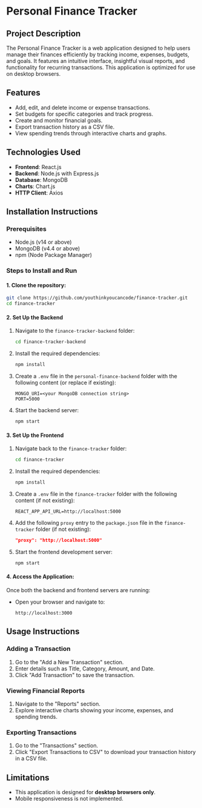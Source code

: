 # Personal Finance Tracker

## Project Description

The Personal Finance Tracker is a web application designed to help users manage their finances efficiently by tracking income, expenses, budgets, and goals. It features an intuitive interface, insightful visual reports, and functionality for recurring transactions. This application is optimized for use on desktop browsers.

## Features

- Add, edit, and delete income or expense transactions.
- Set budgets for specific categories and track progress.
- Create and monitor financial goals.
- Export transaction history as a CSV file.
- View spending trends through interactive charts and graphs.

## Technologies Used

- **Frontend**: React.js
- **Backend**: Node.js with Express.js
- **Database**: MongoDB
- **Charts**: Chart.js
- **HTTP Client**: Axios

## Installation Instructions

### Prerequisites
- Node.js (v14 or above)
- MongoDB (v4.4 or above)
- npm (Node Package Manager)

### Steps to Install and Run
#### 1. Clone the repository:
   ```bash
   git clone https://github.com/youthinkyoucancode/finance-tracker.git
   cd finance-tracker
   ```

#### 2. Set Up the Backend
1. Navigate to the `finance-tracker-backend` folder:
   ```bash
   cd finance-tracker-backend
   ```
2. Install the required dependencies:
   ```bash
   npm install
   ```
3. Create a `.env` file in the `personal-finance-backend` folder with the following content (or replace if existing):
   ```plaintext
   MONGO_URI=<your MongoDB connection string>
   PORT=5000
   ```
4. Start the backend server:
   ```bash
   npm start
   ```

#### 3. Set Up the Frontend
1. Navigate back to the `finance-tracker` folder:
   ```bash
   cd finance-tracker
   ```
3. Install the required dependencies:
   ```bash
   npm install
   ```
5. Create a `.env` file in the `finance-tracker` folder with the following content (if not existing):
   ```plaintext
   REACT_APP_API_URL=http://localhost:5000
   ```
7. Add the following `proxy` entry to the `package.json` file in the `finance-tracker` folder (if not existing):
   ```json
   "proxy": "http://localhost:5000"
   ```
9. Start the frontend development server:
   ```bash
   npm start
   ```

#### 4. Access the Application:
Once both the backend and frontend servers are running:
- Open your browser and navigate to:
  ```plaintext
  http://localhost:3000
  ```

## Usage Instructions

### Adding a Transaction
1. Go to the "Add a New Transaction" section.
2. Enter details such as Title, Category, Amount, and Date.
3. Click "Add Transaction" to save the transaction.

### Viewing Financial Reports
1. Navigate to the "Reports" section.
2. Explore interactive charts showing your income, expenses, and spending trends.

### Exporting Transactions
1. Go to the "Transactions" section.
2. Click "Export Transactions to CSV" to download your transaction history in a CSV file.

## Limitations

- This application is designed for **desktop browsers only**.
- Mobile responsiveness is not implemented.
